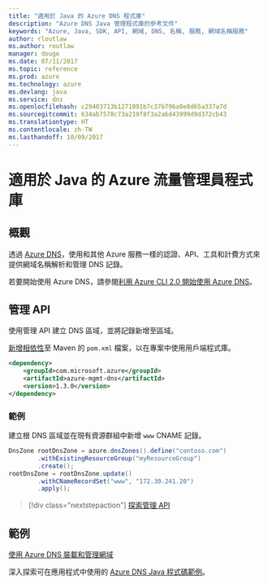 ```yaml
---
title: "適用於 Java 的 Azure DNS 程式庫"
description: "Azure DNS Java 管理程式庫的參考文件"
keywords: "Azure, Java, SDK, API, 網域, DNS, 名稱, 服務, 網域名稱服務"
author: rloutlaw
ms.author: routlaw
manager: douge
ms.date: 07/11/2017
ms.topic: reference
ms.prod: azure
ms.technology: azure
ms.devlang: java
ms.service: dns
ms.openlocfilehash: c29403713b1271091b7c37b796a0e8d65a337a7d
ms.sourcegitcommit: 634ab7578c73a219f8f3a2a6d43999d9d372cb43
ms.translationtype: HT
ms.contentlocale: zh-TW
ms.lasthandoff: 10/09/2017
---
```

# <a name="azure-traffic-manager-libraries-for-java"></a>適用於 Java 的 Azure 流量管理員程式庫

## <a name="overview"></a>概觀

透過 [Azure DNS](/azure/dns/dns-overview)，使用和其他 Azure 服務一樣的認證、API、工具和計費方式來提供網域名稱解析和管理 DNS 記錄。

若要開始使用 Azure DNS，請參閱[利用 Azure CLI 2.0 開始使用 Azure DNS](/azure/dns/dns-getstarted-cli)。

## <a name="management-api"></a>管理 API

使用管理 API 建立 DNS 區域，並將記錄新增至區域。

[新增相依性](https://maven.apache.org/guides/getting-started/index.html#How_do_I_use_external_dependencies)至 Maven 的 `pom.xml` 檔案，以在專案中使用用戶端程式庫。

```XML
<dependency>
    <groupId>com.microsoft.azure</groupId>
    <artifactId>azure-mgmt-dns</artifactId>
    <version>1.3.0</version>
</dependency>
```   

### <a name="example"></a>範例

建立根 DNS 區域並在現有資源群組中新增 `www` CNAME 記錄。

```java
DnsZone rootDnsZone = azure.dnsZones().define("contoso.com")
        .withExistingResourceGroup("myResourceGroup")
        .create();
rootDnsZone = rootDnsZone.update()
        .withCNameRecordSet("www", "172.30.241.20")
        .apply();
```

> [!div class="nextstepaction"]
> [探索管理 API](/java/api/overview/azure/dns/managementapi)

## <a name="samples"></a>範例

[使用 Azure DNS 裝載和管理網域](https://github.com/Azure-Samples/dns-java-host-and-manage-your-domains)

深入探索可在應用程式中使用的 [Azure DNS Java 程式碼範例](https://azure.microsoft.com/resources/samples/?platform=java&term=dns)。